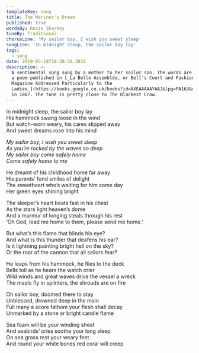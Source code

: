 ```yaml
---
templateKey: song
title: The Mariner's Dream
published: true
wordsBy: Rosie Sharkey
tuneBy: Traditional
chorusLine: 'My sailor boy, I wish you sweet sleep'
songLine: 'In midnight sleep, the sailor boy lay'
tags:
  - song
date: 2019-03-18T18:30:50.303Z
description: >-
  A sentimental song sung by a mother to her sailor son. The words are based on
  a poem published in [_La Belle Assemblée, or Bell's Court and Fashionable
  Magazine Addressed Particularly to the
  Ladies_](https://books.google.co.uk/books?id=NXEAAAAAYAAJ&lpg=PA163&dq=la%20belle%20assemblee%20sailor&pg=PA163#v=onepage&q=la%20belle%20assemblee%20sailor&f=false)_,_
  in 1807. The tune is pretty close to The Blackest Crow.
---
```

In midnight sleep, the sailor boy lay\
His hammock swang loose in the wind\
But watch-worn weary, his cares slipped away\
And sweet dreams rose into his mind

_My sailor boy, I wish you sweet sleep_\
_As you’re rocked by the waves so deep_\
_My sailor boy come safely home_\
_Come safely home to me_

He dreamt of his childhood home far away\
His parents’ fond smiles of delight\
The sweetheart who’s waiting for him some day\
Her green eyes shining bright

The sleeper’s heart beats fast in his chest\
As the stars light heaven’s dome \
And a murmur of longing steals through his rest\
‘Oh God, lead me home to them, please send me home.’

But what’s this flame that blinds his eye?\
And what is this thunder that deafens his ear?\
Is it lightning painting bright hell on the sky?\
Or the roar of the cannon that all sailors fear?

He leaps from his hammock, he flies to the deck\
Bells toll as he hears the watch crier\
Wild winds and great waves drive the vessel a wreck\
The masts fly in splinters, the shrouds are on fire

Oh sailor boy, doomed there to stay\
Unblessed, drowned deep in the main\
Full many a score fathom your flesh shall decay \
Unmarked by a stone or bright candle flame

Sea foam will be your winding sheet\
And seabirds’ cries soothe your long sleep\
On sea grass rest your weary feet\
And round your white bones red coral will creep
